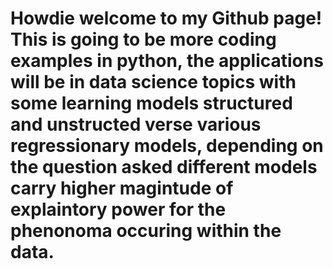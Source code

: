 # Howdie welcome to my Github page! This is going to be more coding examples in python, the applications will be in data science topics with some learning models structured and unstructed verse various regressionary models, depending on the question asked different models carry higher magintude of explaintory power for the phenonoma occuring within the data. 
 
